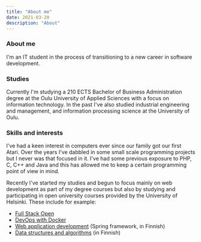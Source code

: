 ```yaml
---
title: "About me"
date: 2021-03-20
description: "About"
---
```


### About me

I'm an IT student in the process of transitioning to a new career in software development.

### Studies

Currently I'm studying a 210 ECTS Bachelor of Business Administration degree at the Oulu University of Applied Sciences with a focus on information technology. In the past I've also studied industrial engineering and management, and information processing science at the University of Oulu.

### Skills and interests

I've had a keen interest in computers ever since our family got our first Atari. Over the years I've dabbled in some small scale programming projects but I never was that focused in it. I've had some previous exposure to PHP, C, C++ and Java and this has allowed me to keep a certain programming point of view in mind.

Recently I've started my studies and begun to focus mainly on web development as part of my degree courses but also by studying and participating in open university courses provided by the University of Helsinki. These include for example:

* [Full Stack Open](https://fullstackopen.com/)
* [DevOps with Docker](https://devopswithdocker.com/)
* [Web application development](https://web-palvelinohjelmointi-20.mooc.fi/) (Spring framework, in Finnish)
* [Data structures and algorithms](https://tira.mooc.fi/syksy-2020/) (in Finnish)